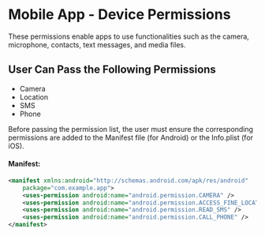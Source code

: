 # Mobile App - Device Permissions

These permissions enable apps to use functionalities such as the camera, microphone, contacts, text messages, and media files.

## User Can Pass the Following Permissions

- Camera
- Location
- SMS
- Phone

Before passing the permission list, the user must ensure the corresponding permissions are added to the Manifest file (for Android) or the Info.plist (for iOS).

#### Manifest:

```xml
<manifest xmlns:android="http://schemas.android.com/apk/res/android"
    package="com.example.app">
    <uses-permission android:name="android.permission.CAMERA" />
    <uses-permission android:name="android.permission.ACCESS_FINE_LOCATION" />
    <uses-permission android:name="android.permission.READ_SMS" />
    <uses-permission android:name="android.permission.CALL_PHONE" />
</manifest>
